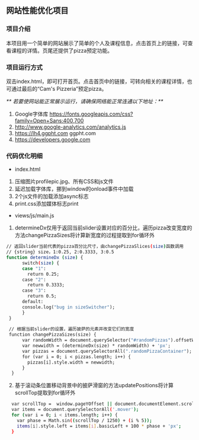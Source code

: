 ## 网站性能优化项目

### 项目介绍

本项目用一个简单的网站展示了简单的个人及课程信息，点击首页上的链接，可查看课程的详情。页尾还提供了pizza预定功能。

### 项目运行方式

双击index.html，即可打开首页。点击首页中的链接，可转向相关的课程详情，也可通过最后的“Cam's Pizzeria”预定pizza。

_** 若要使网站能正常展示运行，请确保网络能正常连通以下地址：**_
1. Google字体库 https://fonts.googleapis.com/css?family=Open+Sans:400,700
2. http://www.google-analytics.com/analytics.js
3. https://lh4.ggpht.com ggpht.com
4. https://developers.google.com

### 代码优化明细

* index.html
1. 压缩图片profilepic.jpg、所有CSS和js文件
2. 延迟加载字体库，挪到window的onload事件中加载
3. 2个js文件的加载添加async标志
4. print.css添加媒体标志print

* views/js/main.js
1. determineDx仅用于返回当前slider设置对应的百分比，遍历pizza改变宽度的方法changePizzaSizes将计算新宽度的过程提取到for循环外
``` bash
// 返回slider当前代表的pizza百分比尺寸，由changePizzaSlices(size)函数调用   
// {string} size，1:0.25, 2:0.3333, 3:0.5  
function determineDx (size) {      
      switch(size) {        
      case "1":         
        return 0.25;        
      case "2":          
        return 0.3333;        
      case "3":          
        return 0.5;        
      default:          
      console.log("bug in sizeSwitcher");      
      }  
 }
 
 // 根据当前slider的设置，遍历披萨的元素并改变它们的宽度  
 function changePizzaSizes(size) {    
      var randomWidth = document.querySelector("#randomPizzas").offsetWidth;    
      var newwidth = (determineDx(size) * randomWidth) + 'px';    
      var pizzas = document.querySelectorAll(".randomPizzaContainer");    
      for (var i = 0; i < pizzas.length; i++) {      
        pizzas[i].style.width = newwidth;    
      }  
  }
```
2. 基于滚动条位置移动背景中的披萨滑窗的方法updatePositions将计算scrollTop提取到for循环外
``` bash
  var scrollTop =  window.pageYOffset || document.documentElement.scrollTop || document.body.scrollTop;
  var items = document.querySelectorAll('.mover');  
  for (var i = 0; i < items.length; i++) {    
    var phase = Math.sin((scrollTop / 1250) + (i % 5));    
    items[i].style.left = items[i].basicLeft + 100 * phase + 'px';  
  }
```
